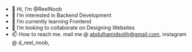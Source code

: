- 👋 Hi, I’m @ReelNoob
- 👀 I’m interested in Backend Development
- 🌱 I’m currently learning Frontend
- 💞️ I’m looking to collaborate on Designing Websites
- 📫 How to reach me. mail me @ abdulhamidsolih@gmail.com, instagram @ d_reel_noob, 

<!---
ReelNoob/ReelNoob is a ✨ special ✨ repository because its `README.md` (this file) appears on your GitHub profile.
You can click the Preview link to take a look at your changes.
--->
